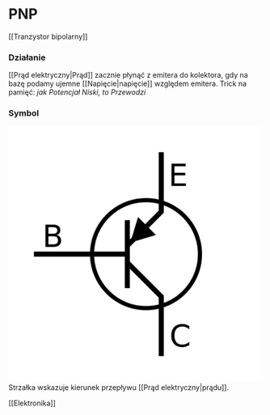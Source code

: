 # PNP
[[Tranzystor bipolarny]]

### Działanie
[[Prąd elektryczny|Prąd]] zacznie płynąć z emitera do kolektora, gdy na bazę podamy ujemne [[Napięcie|napięcie]] względem emitera.
Trick na pamięć: *jak Potencjał Niski, to Przewodzi*

### Symbol
![](img/PNP1.PNG)
Strzałka wskazuje kierunek przepływu [[Prąd elektryczny|prądu]].

[[Elektronika]]